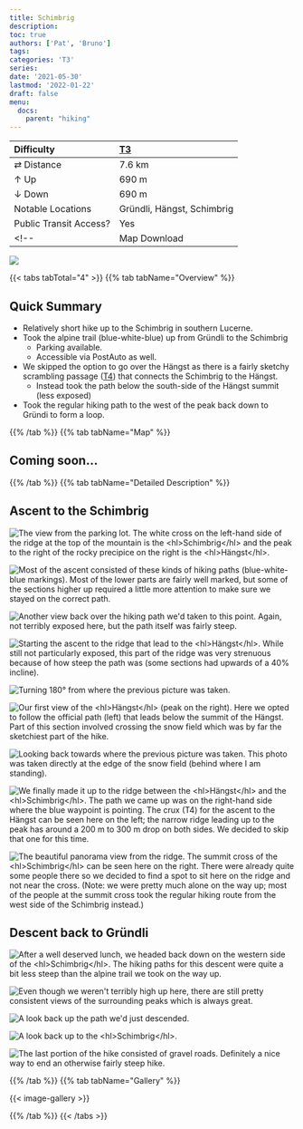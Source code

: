 ```yaml
---
title: Schimbrig
description: 
toc: true
authors: ['Pat', 'Bruno']
tags:
categories: 'T3'
series:
date: '2021-05-30'
lastmod: '2022-01-22'
draft: false
menu:
  docs:
    parent: "hiking"
---
```

<link href="../../../style.css" rel="stylesheet"></link>

| Difficulty | [T3](../overview/#wanderskala) |
| :--- | :--- |
| &#8644; Distance | 7.6 km |
| &#8593; Up | 690 m |
| &#8595; Down | 690 m |
| Notable Locations | Gründli, Hängst, Schimbrig |
| Public Transit Access? | Yes |
<!-- | Map Download | [PDF](.pdf), [GPX](.gpx) | -->

![](IMG_0541.JPG)


{{< tabs tabTotal="4" >}}
{{% tab tabName="Overview" %}}

## Quick Summary

- Relatively short hike up to the <hl>Schimbrig</hl>  in southern Lucerne.
- Took the alpine trail (blue-white-blue) up from <hl>Gründli</hl> to the <hl>Schimbrig</hl>
  - Parking available.
  - Accessible via PostAuto as well.
- We skipped the option to go over the <hl>Hängst</hl> as there is a fairly sketchy scrambling passage ([T4](../overview/#wanderskala)) that connects the Schimbrig to the Hängst.
  - Instead took the path below the south-side of the <hl>Hängst</hl> summit (less exposed)
- Took the regular hiking path to the west of the peak back down to <hl>Gründi</hl> to form a loop.

{{% /tab %}}
{{% tab tabName="Map" %}}

## Coming soon...

{{% /tab %}}
{{% tab tabName="Detailed Description" %}}

## Ascent to the Schimbrig

![](IMG_0495.JPG "The view from the parking lot.  The white cross on the left-hand side of the ridge at the top of the mountain is the <hl>Schimbrig</hl> and the peak to the right of the rocky precipice on the right is the <hl>Hängst</hl>.")

![](IMG_0501.JPG "Most of the ascent consisted of these kinds of hiking paths (blue-white-blue markings).  Most of the lower parts are fairly well marked, but some of the sections higher up required a little more attention to make sure we stayed on the correct path.")

![](IMG_0506.JPG "Another view back over the hiking path we'd taken to this point.  Again, not terribly exposed here, but the path itself was fairly steep.")

![](IMG_0532.JPG "Starting the ascent to the ridge that lead to the <hl>Hängst</hl>.  While still not particularly exposed, this part of the ridge was very strenuous because of how steep the path was (some sections had upwards of a 40% incline).")

![](IMG_0533.JPG "Turning 180° from where the previous picture was taken.")

![](IMG_0536.JPG "Our first view of the <hl>Hängst</hl> (peak on the right).  Here we opted to follow the official path (left) that leads below the summit of the Hängst.  Part of this section involved crossing the snow field which was by far the sketchiest part of the hike.")

![](IMG_0538.JPG "Looking back towards where the previous picture was taken.  This photo was taken directly at the edge of the snow field (behind where I am standing).")

![](IMG_0541.JPG "We finally made it up to the ridge between the <hl>Hängst</hl> and the <hl>Schimbrig</hl>.  The path we came up was on the right-hand side where the blue waypoint is pointing.  The crux (T4) for the ascent to the Hängst can be seen here on the left; the narrow ridge leading up to the peak has around a 200 m to 300 m drop on both sides.  We decided to skip that one for this time.")

![](IMG_0542.JPG "The beautiful panorama view from the ridge.  The summit cross of the <hl>Schimbrig</hl> can be seen here on the right.  There were already quite some people there so we decided to find a spot to sit here on the ridge and not near the cross.  (Note: we were pretty much alone on the way up; most of the people at the summit cross took the regular hiking route from the west side of the Schimbrig instead.)")


## Descent back to Gründli

![](IMG_0567.JPG "After a well deserved lunch, we headed back down on the western side of the <hl>Schimbrig</hl>.  The hiking paths for this descent were quite a bit less steep than the alpine trail we took on the way up.")

![](IMG_0571.JPG "Even though we weren't terribly high up here, there are still pretty consistent views of the surrounding peaks which is always great.")

![](IMG_0599.JPG "A look back up the path we'd just descended.")

![](IMG_0610.JPG "A look back up to the <hl>Schimbrig</hl>.")

![](IMG_0619.JPG "The last portion of the hike consisted of gravel roads.  Definitely a nice way to end an otherwise fairly steep hike.")


{{% /tab %}}
{{% tab tabName="Gallery" %}}

{{< image-gallery >}}

{{% /tab %}}
{{< /tabs >}}



